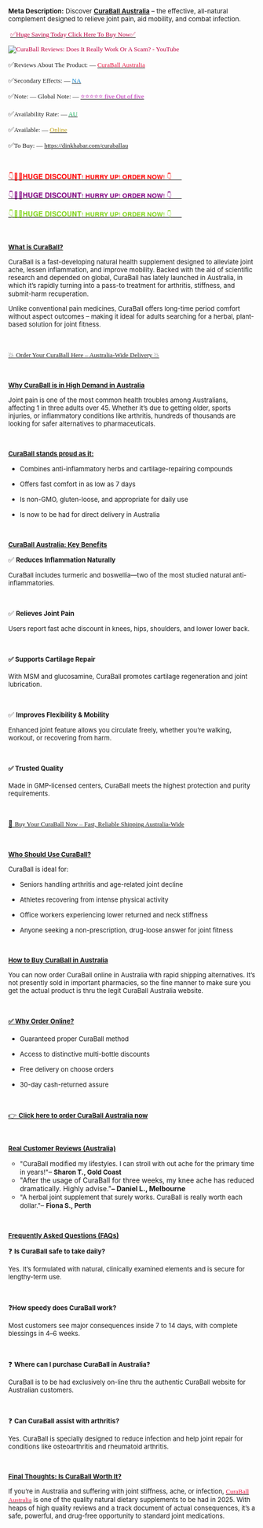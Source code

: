 <p><span style="font-size: small;"><strong>Meta Description:</strong></span><span style="font-size: small;"> Discover </span><a href="https://dinkhabar.com/curaballau"><span style="font-size: small;"><strong>CuraBall Australia</strong></span></a><span style="font-size: small;"> &ndash; the effective, all-natural complement designed to relieve joint pain, aid mobility, and combat infection.</span></p>
<p>&nbsp;<span style="color: #1c1c1c;"><a href="https://dinkhabar.com/curaballau"><span style="color: #bf0041;">✅<span style="font-family: 'Cambria Math', serif;"><span style="font-size: small;"><span style="font-size: small;">Huge Saving Today Click Here To Buy Now✅</span></span></span></span></a></span></p>
<p><span style="color: #1c1c1c;"><span style="color: #bf0041;"><span style="font-family: 'Cambria Math', serif;"><span style="font-size: small;"><span style="font-size: small;"><img src="https://i.ytimg.com/vi/qmRlfj3K4Ck/hq720.jpg?sqp=-oaymwEhCK4FEIIDSFryq4qpAxMIARUAAAAAGAElAADIQj0AgKJD&amp;rs=AOn4CLBF-TqKXndCXnCZGx8su13Hm4RMiQ" alt="CuraBall Reviews: Does It Really Work Or A Scam? - YouTube" /></span></span></span></span></span></p>
<p lang="en-US"><span style="color: #1c1c1c;">✅<span style="font-family: 'Cambria Math', serif;"><span style="font-size: small;"><span style="font-size: small;">Reviews About The Product: &mdash; </span><a href="https://dinkhabar.com/curaballau"><span style="color: #e6123c;"><span style="font-size: small;">CuraBall Australia</span></span></a></span></span></span></p>
<p lang="en-US"><span style="color: #1c1c1c;">✅<span style="font-family: 'Cambria Math', serif;"><span style="font-size: small;"><span style="font-size: small;">Secondary Effects: &mdash; </span><a href="https://dinkhabar.com/curaballau"><span style="color: #1086cf;"><span style="font-size: small;">NA</span></span></a></span></span></span></p>
<p lang="en-US"><span style="color: #1c1c1c;">✅<span style="font-family: 'Cambria Math', serif;"><span style="font-size: small;"><span style="font-size: small;">Note: &mdash; Global Note: &mdash; </span><a href="https://dinkhabar.com/curaballau"><span style="color: #ba20b3;"><span style="font-size: small;">⭐⭐⭐⭐⭐ five Out of five</span></span></a></span></span></span></p>
<p lang="en-US"><span style="color: #1c1c1c;">✅<span style="font-family: 'Cambria Math', serif;"><span style="font-size: small;"><span style="font-size: small;">Availability Rate: &mdash; </span><a href="https://dinkhabar.com/curaballau"><span style="color: #15af5a;"><span style="font-size: small;">AU</span></span></a></span></span></span></p>
<p lang="en-US"><span style="color: #1c1c1c;">✅<span style="font-family: 'Cambria Math', serif;"><span style="font-size: small;"><span style="font-size: small;">Available: &mdash; </span><a href="https://dinkhabar.com/curaballau"><span style="color: #bf9c0e;"><span style="font-size: small;">Online</span></span></a></span></span></span></p>
<p lang="en-US"><span style="color: #1c1c1c;">✅<span style="font-family: 'Cambria Math', serif;"><span style="font-size: small;"><span style="font-size: small;">To Buy: &mdash; <a href="https://dinkhabar.com/curaballau">https://dinkhabar.com/curaballau</a></span></span></span></span></p>
<p lang="en-US">&nbsp;</p>
<p lang="en-US"><span style="color: #1c1c1c;"><a href="https://dinkhabar.com/curaballau"><span style="color: #ff0000;">👇🥳😍𝐇𝐔𝐆𝐄 𝐃𝐈𝐒𝐂𝐎𝐔𝐍𝐓<span style="font-family: 'Cambria Math', serif;"><span style="font-size: small;"><span style="font-size: small;">! 𝐇𝐔𝐑𝐑𝐘 𝐔𝐏! 𝐎𝐑𝐃𝐄𝐑 𝐍𝐎𝐖! 👇🥳😍</span></span></span></span></a></span></p>
<p lang="en-US"><span style="color: #1c1c1c;"><a href="https://dinkhabar.com/curaballau"><span style="color: #800080;">👇🥳😍𝐇𝐔𝐆𝐄 𝐃𝐈𝐒𝐂𝐎𝐔𝐍𝐓<span style="font-family: 'Cambria Math', serif;"><span style="font-size: small;"><span style="font-size: small;">! 𝐇𝐔𝐑𝐑𝐘 𝐔𝐏! 𝐎𝐑𝐃𝐄𝐑 𝐍𝐎𝐖! 👇🥳😍</span></span></span></span></a></span></p>
<p lang="en-US"><span style="color: #1c1c1c;"><a href="https://dinkhabar.com/curaballau"><span style="color: #81d41a;">👇🥳😍𝐇𝐔𝐆𝐄 𝐃𝐈𝐒𝐂𝐎𝐔𝐍𝐓<span style="font-family: 'Cambria Math', serif;"><span style="font-size: small;"><span style="font-size: small;">! 𝐇𝐔𝐑𝐑𝐘 𝐔𝐏! 𝐎𝐑𝐃𝐄𝐑 𝐍𝐎𝐖! 👇🥳😍</span></span></span></span></a></span></p>
<p>&nbsp;</p>
<p><span style="font-size: small;"><u><strong>What is CuraBall?</strong></u></span></p>
<p><span style="font-size: small;">CuraBall is a fast-developing natural health supplement designed to alleviate joint ache, lessen inflammation, and improve mobility. Backed with the aid of scientific research and depended on global, CuraBall has lately launched in Australia, in which it&rsquo;s rapidly turning into a pass-to treatment for arthritis, stiffness, and submit-harm recuperation.</span>&nbsp;</p>
<p><span style="font-size: small;">Unlike conventional pain medicines, CuraBall offers long-time period comfort without aspect outcomes &ndash; making it ideal for adults searching for a herbal, plant-based solution for joint fitness.</span></p>
<p>&nbsp;</p>
<p lang="en-US"><span style="color: #000000;"><a href="https://dinkhabar.com/curaballau">💥 <span style="font-family: Caladea, serif;"><span style="font-size: small;">Order Your CuraBall Here &ndash; Australia-Wide Delivery 💥</span></span></a></span></p>
<p>&nbsp;</p>
<p><span style="font-size: small;"><u><strong>Why CuraBall is in High Demand in Australia</strong></u></span></p>
<p><span style="font-size: small;">Joint pain is one of the most common health troubles among Australians, affecting 1 in three adults over 45. Whether it&rsquo;s due to getting older, sports injuries, or inflammatory conditions like arthritis, hundreds of thousands are looking for safer alternatives to pharmaceuticals.</span></p>
<p>&nbsp;</p>
<p><span style="font-size: small;"><u><strong>CuraBall stands proud as it:</strong></u></span></p>
<ul>
<li>
<p><span style="font-size: small;">Combines anti-inflammatory herbs and cartilage-repairing compounds</span></p>
</li>
<li>
<p><span style="font-size: small;">Offers fast comfort in as low as 7 days</span></p>
</li>
<li>
<p><span style="font-size: small;">Is non-GMO, gluten-loose, and appropriate for daily use</span></p>
</li>
<li>
<p><span style="font-size: small;">Is now to be had for direct delivery in Australia</span></p>
</li>
</ul>
<p>&nbsp;</p>
<p><span style="font-size: small;"><u><strong>CuraBall Australia: Key Benefits</strong></u></span></p>
<p>✅ <span style="font-size: small;"><strong>Reduces Inflammation Naturally</strong></span></p>
<p><span style="font-size: small;">CuraBall includes turmeric and boswellia&mdash;two of the most studied natural anti-inflammatories.</span></p>
<p>&nbsp;</p>
<p>✅ <span style="font-size: small;"><strong>Relieves Joint Pain</strong></span></p>
<p><span style="font-size: small;">Users report fast ache discount in knees, hips, shoulders, and lower lower back.</span></p>
<p>&nbsp;</p>
<p><span style="font-size: small;"><strong>✅ Supports Cartilage Repair</strong></span></p>
<p><span style="font-size: small;">With MSM and glucosamine, CuraBall promotes cartilage regeneration and joint lubrication.</span></p>
<p>&nbsp;</p>
<p>✅ <span style="font-size: small;"><strong>Improves Flexibility &amp; Mobility</strong></span></p>
<p><span style="font-size: small;">Enhanced joint feature allows you circulate freely, whether you&rsquo;re walking, workout, or recovering from harm.</span></p>
<p>&nbsp;</p>
<p><span style="font-size: small;"><strong>✅ Trusted Quality</strong></span></p>
<p><span style="font-size: small;">Made in GMP-licensed centers, CuraBall meets the highest protection and purity requirements.</span></p>
<p>&nbsp;</p>
<p lang="en-US"><span style="color: #000000;"><a href="https://dinkhabar.com/curaballau">🎯 <span style="font-family: Caladea, serif;"><span style="font-size: small;">Buy Your CuraBall Now &ndash; Fast, Reliable Shipping Australia-Wide</span></span></a></span></p>
<p lang="en-US">&nbsp;</p>
<p><span style="font-size: small;"><u><strong>Who Should Use CuraBall?</strong></u></span></p>
<p><span style="font-size: small;">CuraBall is ideal for:</span></p>
<ul>
<li>
<p><span style="font-size: small;">Seniors handling arthritis and age-related joint decline</span></p>
</li>
<li>
<p><span style="font-size: small;">Athletes recovering from intense physical activity</span></p>
</li>
<li>
<p><span style="font-size: small;">Office workers experiencing lower returned and neck stiffness</span></p>
</li>
<li>
<p><span style="font-size: small;">Anyone seeking a non-prescription, drug-loose answer for joint fitness</span></p>
</li>
</ul>
<p>&nbsp;</p>
<p><span style="font-size: small;"><u><strong>How to Buy CuraBall in Australia</strong></u></span></p>
<p><span style="font-size: small;">You can now order CuraBall online in Australia with rapid shipping alternatives. It&rsquo;s not presently sold in important pharmacies, so the fine manner to make sure you get the actual product is thru the legit CuraBall Australia website.</span></p>
<p>&nbsp;</p>
<p><span style="font-size: small;"><u><strong>✅ Why Order Online?</strong></u></span></p>
<ul>
<li>
<p><span style="font-size: small;">Guaranteed proper CuraBall method</span></p>
</li>
<li>
<p><span style="font-size: small;">Access to distinctive multi-bottle discounts</span></p>
</li>
<li>
<p><span style="font-size: small;">Free delivery on choose orders</span></p>
</li>
<li>
<p><span style="font-size: small;">30-day cash-returned assure</span></p>
</li>
</ul>
<p>&nbsp;</p>
<p><a href="https://dinkhabar.com/curaballau">👉 <span style="font-size: small;"><strong>Click here to order CuraBall Australia now</strong></span></a></p>
<p>&nbsp;</p>
<p><span style="font-size: small;"><u><strong>Real Customer Reviews (Australia)</strong></u></span></p>
<ul style="list-style-type: circle;">
<li><span style="font-size: small;">"CuraBall modified my lifestyles. I can stroll with out ache for the primary time in years!"</span>&ndash; <span style="font-size: small;"><strong>Sharon T., Gold Coast</strong></span></li>
<li>"After the usage of CuraBall for three weeks, my knee ache has reduced dramatically. Highly advise."<strong>&ndash; Daniel L., Melbourne</strong></li>
<li><span style="font-size: small;">"A herbal joint supplement that surely works. CuraBall is really worth each dollar."</span>&ndash; <span style="font-size: small;"><strong>Fiona S., Perth</strong></span></li>
</ul>
<p>&nbsp;</p>
<p><span style="font-size: small;"><u><strong>Frequently Asked Questions (FAQs)</strong></u></span></p>
<p>❓ <span style="font-size: small;"><strong>Is CuraBall safe to take daily?</strong></span></p>
<p><span style="font-size: small;">Yes. It&rsquo;s formulated with natural, clinically examined elements and is secure for lengthy-term use.</span></p>
<p>&nbsp;</p>
<p>❓<span style="font-size: small;"><strong>How speedy does CuraBall work?</strong></span></p>
<p><span style="font-size: small;">Most customers see major consequences inside 7 to 14 days, with complete blessings in 4&ndash;6 weeks.</span></p>
<p>&nbsp;</p>
<p>❓ <span style="font-size: small;"><strong>Where can I purchase CuraBall in Australia?</strong></span></p>
<p><span style="font-size: small;">CuraBall is to be had exclusively on-line thru the authentic CuraBall website for Australian customers.</span></p>
<p>&nbsp;</p>
<p>❓ <span style="font-size: small;"><strong>Can CuraBall assist with arthritis?</strong></span></p>
<p><span style="font-size: small;">Yes. CuraBall is specially designed to reduce infection and help joint repair for conditions like osteoarthritis and rheumatoid arthritis.</span></p>
<p>&nbsp;</p>
<p><span style="font-size: small;"><u><strong>Final Thoughts: Is CuraBall Worth It?</strong></u></span></p>
<p><span style="font-size: small;">If you&rsquo;re in Australia and suffering with joint stiffness, ache, or infection, </span><a href="https://dinkhabar.com/curaballau"><span style="color: #e6123c;"><span style="font-family: 'Cambria Math', serif;"><span style="font-size: small;"><span lang="en-US">CuraBall Australia</span></span></span></span></a><span style="font-size: small;"> is one of the quality natural dietary supplements to be had in 2025. With heaps of high quality reviews and a track document of actual consequences, it&rsquo;s a safe, powerful, and drug-free opportunity to standard joint medications.</span></p>
<h2 lang="en-US">&nbsp;</h2>
